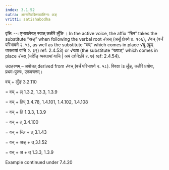 ```yaml
---
index: 3.1.52
sutra: अस्यतिवक्तिख्यातिभ्यः अङ्
vritti: satishabodha
---
```



वृत्तिः --: एभ्यश्च्लेरङ् स्यात् कर्तरि लुँङि । In the active voice, the affix “च्लि” takes the substitute “अङ्” when following the verbal root √अस् (असुँ क्षेपणे ४. १०६), √वच् (वचँ परिभाषणे २. ५८, as well as the substitute “वच्” which comes in place √ब्रू (ब्रूञ् व्यक्तायां वाचि २. ३९) ref: 2.4.53) or √ख्या (the substitute “ख्याञ्” which comes in place √चक्ष् (चक्षिँङ् व्यक्तायां वाचि | अयं दर्शनेऽपि २. ७) ref: 2.4.54).


उदाहरणम् – अवोचत् derived from √वच् (वचँ परिभाषणे २. ५८). विवक्षा is लुँङ्, कर्तरि प्रयोगः, प्रथम-पुरुषः, एकवचनम्।


वच् + लुँङ् 3.2.110

= वच् + ल् 1.3.2, 1.3.3, 1.3.9

= वच् + तिप् 3.4.78, 1.4.101, 1.4.102, 1.4.108

= वच् + ति 1.3.3, 1.3.9

= वच् + त् 3.4.100

= वच् + च्लि + त् 3.1.43

= वच् + अङ् + त् 3.1.52

= वच् + अ + त् 1.3.3, 1.3.9


Example continued under 7.4.20

